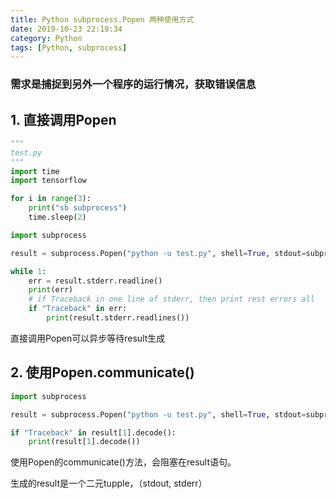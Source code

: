 ```yaml
---
title: Python subprocess.Popen 两种使用方式
date: 2019-10-23 22:19:34
category: Python
tags: [Python, subprocess]
---
```

### 需求是捕捉到另外一个程序的运行情况，获取错误信息
<!-- more -->
## 1. 直接调用Popen

```python
"""
test.py
"""
import time
import tensorflow

for i in range(3):
    print("sb subprocess")
    time.sleep(2)
```

```python
import subprocess

result = subprocess.Popen("python -u test.py", shell=True, stdout=subprocess.PIPE, stderr=subprocess.PIPE)

while 1:
    err = result.stderr.readline()
    print(err)
    # if Traceback in one line of stderr, then print rest errors all
    if "Traceback" in err:
        print(result.stderr.readlines())
```

直接调用Popen可以异步等待result生成

## 2. 使用Popen.communicate()

```python
import subprocess

result = subprocess.Popen("python -u test.py", shell=True, stdout=subprocess.PIPE, stderr=subprocess.PIPE).communicate()

if "Traceback" in result[1].decode():
    print(result[1].decode())
```

使用Popen的communicate()方法，会阻塞在result语句。

生成的result是一个二元tupple，（stdout, stderr）